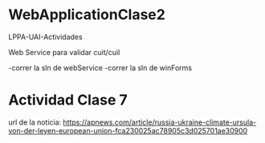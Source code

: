 # WebApplicationClase2
LPPA-UAI-Actividades

Web Service para validar cuit/cuil


-correr la sln de webService
-correr la sln de winForms

# Actividad Clase 7
url de la noticia: https://apnews.com/article/russia-ukraine-climate-ursula-von-der-leyen-european-union-fca230025ac78905c3d025701ae30900
